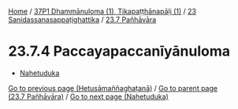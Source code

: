 
[Home](/) / [37P1 Dhammānuloma (1), Tikapaṭṭhānapāḷi (1)](../../../37P1.md) / [23 Sanidassanasappaṭighattika](../../23.md) / [23.7 Pañhāvāra](../23.7.md)

# 23.7.4 Paccayapaccanīyānuloma

* [Nahetuduka](23.7.4/Nahetuduka.md)

[Go to previous page (Hetusāmaññaghaṭanā)](23.7.3/Hetusamannaghatana.md) / [Go to parent page (23.7 Pañhāvāra)](../23.7.md) / [Go to next page (Nahetuduka)](23.7.4/Nahetuduka.md)


